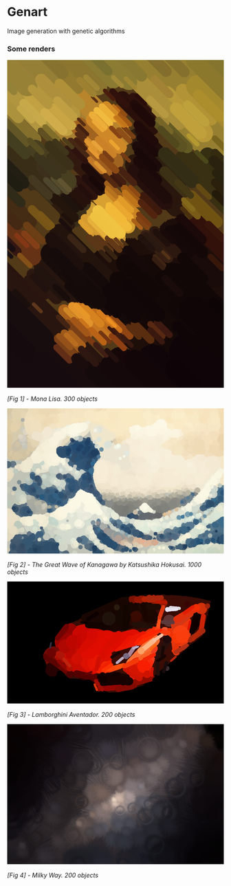 # Genart

Image generation with genetic algorithms

### Some renders

![](imgs/samples/MonaLisa300ind.png)

_[Fig 1] - Mona Lisa. 300 objects_

![](imgs/samples/Tsunami_by_hokusai_19th_century.png)

_[Fig 2] - The Great Wave of Kanagawa by Katsushika Hokusai. 1000 objects_

![](imgs/samples/lambo-200ind.png)

_[Fig 3] - Lamborghini Aventador. 200 objects_

![](imgs/samples/MilkyWay200indglow.png)

_[Fig 4] - Milky Way. 200 objects_
